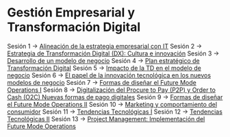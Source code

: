 
# Gestión Empresarial y Transformación Digital



Sesión 1 -> [Alineación de la estrategia empresarial con IT](sesion_1_25-10-2024.md)
Sesión 2 -> [Estrategia de Transformación Digital (DX): Cultura e innovación](sesion_2_25-10-2024.md)
Sesión 3 -> [Desarrollo de un modelo de negocio](sesion_3_08-11-2024.md)
Sesión 4 -> [Plan estratégico de Transformación Digital](sesion_4_08-11-2024.md)
Sesión 5 -> [Impacto de la TD en el modelo de negocio](sesion_5_15-11-2024.md)
Sesión 6 -> [El papel de la innovación tecnológica en los nuevos modelos de negocio](sesion_6_15-11-2024.md)
Sesión 7 -> [Formas de diseñar el Future Mode Operations I](sesion_7_22-11-2024.md)
Sesión 8 -> [Digitalización del Procure to Pay (P2P) y Order to Cash (O2C) Nuevas formas de pago digitales](sesion_8_22-11-2024.md)
Sesión 9 -> [Formas de diseñar el Future Mode Operations II](sesion_9_29-11-2024.md)
Sesión 10 -> [Marketing y comportamiento del consumidor](sesion_10_29-11-2024.md)
Sesión 11 -> [Tendencias Tecnológicas I](sesion_11_13-12-2024.md)
Sesión 12 -> [Tendencias Tecnológicas II](sesion_12_13-12-2024.md)
Sesión 13 -> [Project Management: Implementación del Future Mode Operations](sesion_13_20-12-2024.md)
